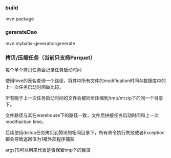 ### build

mvn package


### gererateDao

mvn mybatis-generator:generate

### 拷贝/压缩任务（当前只支持Parquet）

每个单个拷贝任务会记录任务启动时间

使用hive的表名查询一个路径，将其中所有文件的modification时间与数据库中的上一次任务启动时间做比较。

所有晚于上一次任务启动时间的文件会被同步压缩到/tmp/mrzip下的同一个目录下。

文件路径与其在warehouse下的路径一致，文件后拼接任务启动时间和上一次modifiaction time。

后续使用distcp任务拷贝到腾讯的相同目录下，所有命令执行失败或者Exception都会导致返回值为1被外部程序捕获

args[1]可以用来代表是否保留tmp下的目录